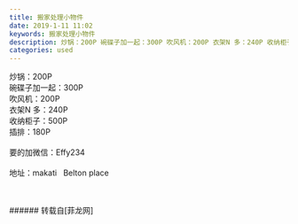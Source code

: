 ```yaml
---
title: 搬家处理小物件
date: 2019-1-11 11:02
keywords: 搬家处理小物件
description: 炒锅：200P 碗碟子加一起：300P 吹风机：200P 衣架N 多：240P 收纳柜子：500P 插排：180P 要的加微信：Effy234地址：makati   Belton place 
categories: used
---
```

<td class="t_f" id="postmessage_2664815">

炒锅：200P <br/>
碗碟子加一起：300P <br/>
吹风机：200P <br/>
衣架N 多：240P <br/>
收纳柜子：500P <br/>
插排：180P <br/>
<br/>
要的加微信：Effy234<br/>
<br/>
地址：makati   Belton place <br/>
<img alt="" border="0" class="zoom" data-cf-modified-80714f27ea92533620c74030-="" file="http://www.flw.ph/data/appbyme/upload/image/201901/11/hMZT6cVVWojq.jpg" id="aimg_g2VWs" lazyloadthumb="1" onclick="" onmouseover="" src="http://www.flw.ph/data/appbyme/upload/image/201901/11/hMZT6cVVWojq.jpg"/><br/>
<img alt="" border="0" class="zoom" data-cf-modified-80714f27ea92533620c74030-="" file="http://www.flw.ph/data/appbyme/upload/image/201901/11/8osJS2Cjga93.jpg" id="aimg_hlz21" lazyloadthumb="1" onclick="" onmouseover="" src="http://www.flw.ph/data/appbyme/upload/image/201901/11/8osJS2Cjga93.jpg"/><br/>
<img alt="" border="0" class="zoom" data-cf-modified-80714f27ea92533620c74030-="" file="http://www.flw.ph/data/appbyme/upload/image/201901/11/ARHkMnhTTywl.jpg" id="aimg_v34B5" lazyloadthumb="1" onclick="" onmouseover="" src="http://www.flw.ph/data/appbyme/upload/image/201901/11/ARHkMnhTTywl.jpg"/><br/>
<img alt="" border="0" class="zoom" data-cf-modified-80714f27ea92533620c74030-="" file="http://www.flw.ph/data/appbyme/upload/image/201901/11/fUhcPP4UDr14.jpg" id="aimg_sTrlL" lazyloadthumb="1" onclick="" onmouseover="" src="http://www.flw.ph/data/appbyme/upload/image/201901/11/fUhcPP4UDr14.jpg"/><br/>
<img alt="" border="0" class="zoom" data-cf-modified-80714f27ea92533620c74030-="" file="http://www.flw.ph/data/appbyme/upload/image/201901/11/FJn3HCp4EM8M.jpg" id="aimg_Womfg" lazyloadthumb="1" onclick="" onmouseover="" src="http://www.flw.ph/data/appbyme/upload/image/201901/11/FJn3HCp4EM8M.jpg"/><br/>
<img alt="" border="0" class="zoom" data-cf-modified-80714f27ea92533620c74030-="" file="http://www.flw.ph/data/appbyme/upload/image/201901/11/6Gz6gzMxwWIx.jpg" id="aimg_w8Kex" lazyloadthumb="1" onclick="" onmouseover="" src="http://www.flw.ph/data/appbyme/upload/image/201901/11/6Gz6gzMxwWIx.jpg"/><br/>
<br/>
<br/>
</td>
###### 转载自[菲龙网]